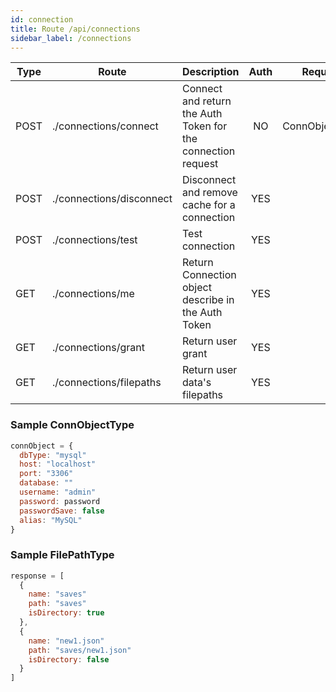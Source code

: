 ```yaml
---
id: connection
title: Route /api/connections
sidebar_label: /connections
---
```


| Type | Route         | Description                                                            | Auth| Request | Response |
| ---- | --------------| ---------------------------------------------------------------------- |:---:| ------- | -------- |
| POST | ./connections/connect    | Connect and return the Auth Token for the connection request| NO  | ConnObjectType | {success: boolean, token: string} |
| POST | ./connections/disconnect | Disconnect and remove cache for a connection                | YES | | {success: boolean} |
| POST | ./connections/test       | Test connection                                             | YES | | {success: boolean} |
| GET  | ./connections/me         | Return Connection object describe in the Auth Token         | YES | | ConnObjectType |
| GET  | ./connections/grant      | Return user grant                                           | YES | | Array(String) |
| GET  | ./connections/filepaths  | Return user data's filepaths                                | YES | | Array(FilePathType) |


### Sample ConnObjectType

```javascript
connObject = {
  dbType: "mysql"
  host: "localhost"
  port: "3306"
  database: ""
  username: "admin"
  password: password
  passwordSave: false
  alias: "MySQL"
}
```

### Sample FilePathType

```javascript
response = [  
  {
    name: "saves"
    path: "saves"
    isDirectory: true
  },
  {
    name: "new1.json"
    path: "saves/new1.json"
    isDirectory: false
  }
]
```